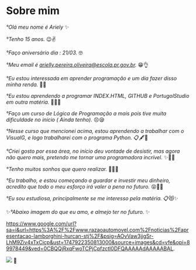 # Sobre mim
*_°Olá meu nome é Ariely_* ✨

*_°Tenho 15 anos._* 😉✌️

*_°Faço aniversário dia : 21/03._* 🤓

*_°Meu email é arielly.pereira.oliveira@escola.pr.gov.br._* 😁👌

*_°Eu estou interessada em aprender programação e um dia fazer disso minha renda._* 🤑😻

*_°Eu estou aprendendo a programar INDEX.HTML, GITHUB e PortugolStudio em outra matéria._* 👩‍💻🤌

*_°Faço um curso de Lógica de Programação a mais pois tive muita dificuldade no início ( Ainda tenho)._* 😣😪

*_°Nesse curso que mencionei acima, estou aprendendo a trabalhar com o VisualG, e logo trabalharei com o programa Python._* 📋🖋️📌

*_°Criei gosto por essa área, no início deu vontade de desistir, mas agora não quero mais, pretendo me tornar uma programadora incrível._* ✨🎉🚀

*_°Tenho muitos sonhos que quero realizar._* 😶‍🌫️🤩

*_°Eu trabalho, e estou começando a guardar e investir meu dinheiro, acredito que todo o meu esforço irá valer a pena no futuro._* 😝🗼💲

*_°Eu sou estudiosa, principalmente se me interesso pela matéria._* 📋😻✨

✨*_°Abaixo imagem do que eu amo, e almejo ter no futuro._* ✨

https://www.google.com/url?sa=i&url=https%3A%2F%2Fwww.razaoautomovel.com%2Fnoticias%2Fapresentacao-lamborghini-hurcan-stj%2F&psig=AOvVaw3jjgSr-LhM9Ziv4xTxCicp&ust=1747922350813000&source=images&cd=vfe&opi=89978449&ved=0CBQQjRxqFwoTCPjCpfzctI0DFQAAAAAdAAAAABAL.

![ ](https://img.shields.io/badge/WhatsApp-25D366?style=for-the-badge&logo=whatsapp&logoColor=white.) 🔕





